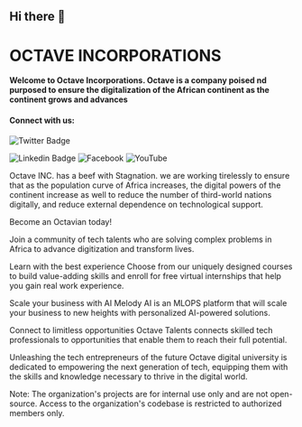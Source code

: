 ## Hi there 👋

<!--

**Here are some ideas to get you started:**

🙋‍♀️ A short introduction - what is your organization all about?
🌈 Contribution guidelines - how can the community get involved?
👩‍💻 Useful resources - where can the community find your docs? Is there anything else the community should know?
🍿 Fun facts - what does your team eat for breakfast?
🧙 Remember, you can do mighty things with the power of [Markdown](https://docs.github.com/github/writing-on-github/getting-started-with-writing-and-formatting-on-github/basic-writing-and-formatting-syntax)
-->


<!-- Organization Name -->
# OCTAVE INCORPORATIONS

<b>Welcome to Octave Incorporations. Octave is a company poised nd purposed to ensure the digitalization of the African continent as the continent grows and advances</b>

<h4> Connect with us: </h4>

![Twitter Badge](https://img.shields.io/badge/-@Octave-1ca0f1?style=for-the-badge&logo=twitter&logoColor=white&link=https://twitter.com/Octave_Inc?t=WNlQ10xmb2i1adiHAuK3DQ&s=09)

![Linkedin Badge](https://img.shields.io/badge/-Octave-blue?style=for-the-badge&logo=Linkedin&logoColor=white&link=https://https://www.linkedin.com/company/octave-incorporations/)
![Facebook](https://img.shields.io/badge/Octave-%231877F2.svg?style=for-the-badge&logo=Facebook&logoColor=white&link=https://www.facebook.com/octaveincorporations?mibextid=ZbWKwL)
![YouTube](https://img.shields.io/badge/Octave-%23FF0000.svg?style=for-the-badge&logo=YouTube&logoColor=white&link=https://youtube.com/@octaveincorporations1948)

<!-- Description -->
Octave INC. has a beef with Stagnation. we are working tirelessly to ensure that as the population curve of Africa increases, the digital powers of the continent increase as well to reduce the number of third-world nations digitally, and reduce external dependence on technological support.
<!-- How to Get Involved -->
Become an Octavian today!

Join a community of tech talents who are solving complex problems in Africa to advance digitization and transform lives.



<!-- Projects -->
Learn with the best experience 
Choose from our uniquely designed courses to build value-adding skills and enroll for free virtual internships that help you gain real work experience.

Scale your business with AI
Melody AI is an MLOPS platform that will scale your business to new heights with personalized AI-powered solutions.

Connect to limitless opportunities
Octave Talents connects skilled tech professionals to opportunities that enable them to reach their full potential.

Unleashing the tech entrepreneurs of the future
Octave digital university is dedicated to empowering the next generation of tech, equipping them with the skills and knowledge necessary to thrive in the digital world.

Note: The organization's projects are for internal use only and are not open-source. Access to the organization's codebase is restricted to authorized members only.
